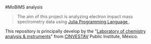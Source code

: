 #MoBiMS analysis
>The aim of this project is analyzing electron impact mass spectrometry data using [Julia Programming Language ](http://julialang.org. "Julia Programming Language ").

This repository is principally develop by the "[Laboratory of chemistry analysis & instruments](http://www.ira.cinvestav.mx/Investigaci%C3%B3n/Biotecnolog%C3%ADayBioqu%C3%ADmica/ProfesoresInvestigadores/DrRobertWinkler/tabid/626/language/es-MX/Default.aspx "Laboratory of chemistry analysis & instruments")" from [CINVESTAV](http://www.ira.cinvestav.mx/ "CINVESTAV") Public Institute, México. 
